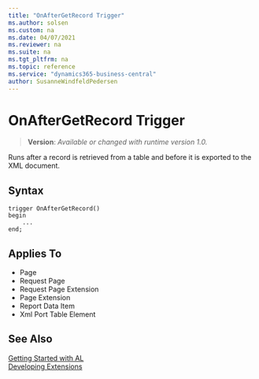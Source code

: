 ```yaml
---
title: "OnAfterGetRecord Trigger"
ms.author: solsen
ms.custom: na
ms.date: 04/07/2021
ms.reviewer: na
ms.suite: na
ms.tgt_pltfrm: na
ms.topic: reference
ms.service: "dynamics365-business-central"
author: SusanneWindfeldPedersen
---
```

[//]: # (START>DO_NOT_EDIT)
[//]: # (IMPORTANT:Do not edit any of the content between here and the END>DO_NOT_EDIT.)
[//]: # (Any modifications should be made in the .xml files in the ModernDev repo.)

# OnAfterGetRecord Trigger
> **Version**: _Available or changed with runtime version 1.0._

Runs after a record is retrieved from a table and before it is exported to the XML document.

## Syntax
```
trigger OnAfterGetRecord()
begin
    ...
end;
```



## Applies To
- Page
- Request Page
- Request Page Extension
- Page Extension
- Report Data Item
- Xml Port Table Element


[//]: # (IMPORTANT: END>DO_NOT_EDIT)
## See Also  
[Getting Started with AL](../devenv-get-started.md)  
[Developing Extensions](../devenv-dev-overview.md)  